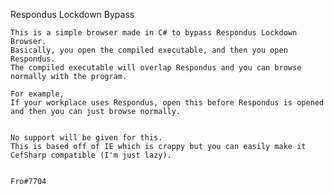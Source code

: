Respondus Lockdown Bypass


	This is a simple browser made in C# to bypass Respondus Lockdown Browser.
	Basically, you open the compiled executable, and then you open Respondus.
	The compiled executable will overlap Respondus and you can browse normally with the program.

	For example,
	If your workplace uses Respondus, open this before Respondus is opened and then you can just browse normally.


	No support will be given for this.
	This is based off of IE which is crappy but you can easily make it CefSharp compatible (I'm just lazy).


	Fro#7704
